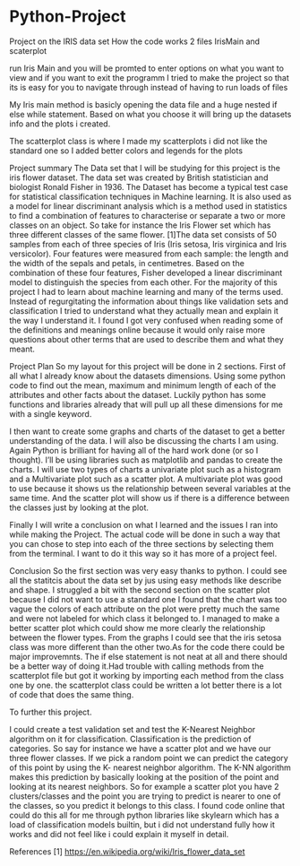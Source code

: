 # Python-Project
Project on the IRIS data set
How the code works
2 files
IrisMain and scaterplot

run Iris Main and you will be promted to enter options on what you want to view and if you want to exit the programm
I tried to make the project so that its is easy for you to navigate through instead of having to run loads of files

My Iris main method is basicly opening the data file and a huge nested if else while statement. Based on what you choose it will bring up the datasets info and the plots i created.

The scatterplot class is where I made my scatterplots i did not like the standard one so I added better colors and legends for the plots

Project summary
The Data set that I will be studying for this project is the iris flower dataset. The data set was created by British statistician and biologist Ronald Fisher in 1936. The Dataset has become a typical test case for statistical classification techniques in Machine learning. It is also used as a model for linear discriminant analysis which is a method used in statistics to find a combination of features to characterise or separate a two or more classes on an object. So take for instance the Iris Flower set which has three different classes of the same flower. [1]The data set consists of 50 samples from each of three species of Iris (Iris setosa, Iris virginica and Iris versicolor). Four features were measured from each sample: the length and the width of the sepals and petals, in centimetres. Based on the combination of these four features, Fisher developed a linear discriminant model to distinguish the species from each other. For the majority of this project I had to learn about machine learning and many of the terms used. Instead of regurgitating the information about things like validation sets and classification I tried to understand what they actually mean and explain it the way I understand it. I found I got very confused when reading some of the definitions and meanings online because it would only raise more questions about other terms that are used to describe them and what they meant. 

Project Plan
So my layout for this project will be done in 2 sections. First of all what I already know about the datasets dimensions. Using some python code to find out the mean, maximum and minimum length of each of the attributes and other facts about the dataset. Luckily python has some functions and libraries already that will pull up all these dimensions for me with a single keyword.


I then want to create some graphs and charts of the dataset to get a better understanding of the data. I will also be discussing the charts I am using. Again Python is brilliant for having all of the hard work done (or so I thought). I’ll be using libraries such as matplotlib and pandas to create the charts. I will use two types of charts a univariate plot such as a histogram and a Multivariate plot such as a scatter plot. A multivariate plot was good to use because it shows us the relationship between several variables at the same time. And the scatter plot will show us if there is a difference between the classes just by looking at the plot.


Finally I will write a conclusion on what I learned and the issues I ran into while making the Project. The actual code will be done in such a way that you can chose to step into each of the three sections by selecting them from the terminal. I want to do it this way so it has more of a project feel.

Conclusion
So the first section was very easy thanks to python. I could see all the statitcis about the data set by jus using easy methods like describe and shape. I struggled a bit with the second section on the scatter plot because I did not want to use a standard one I found that the chart was too vague the colors of each attribute on the plot were pretty much the same and were not labeled for which class it belonged to. I managed to make a better scatter plot which could show me more clearly the relationship between the flower types. From the graphs I could see that the iris setosa class was more different than the other two.As for the code there could be major improvemnts. The if else statement is not neat at all and there should be a better way of doing it.Had trouble with calling methods from the scatterplot file but got it working by importing each method from the class one by one. the scatterplot class could be written a lot better there is a lot of code that does the same thing. 

To further this project.

I could create a test validation set and test the K-Nearest Neighbor algorithm on it for classification. Classification is the prediction of categories. So say for instance we have a scatter plot and we have our three flower classes. If we pick a random point we can predict the category of this point by using the K- nearest neighbor algorithm.
The K-NN algorithm makes this prediction by basically looking at the position of the point and looking at its nearest neighbors.  So for example a scatter plot you have 2 clusters/classes and the point you are trying to predict is nearer to one of the classes, so you predict it belongs to this class. I found code online that could do this all for me through python libraries like skylearn which has a load of classification models builtin, but i did not understand fully how it works and did not feel like i could explain it myself in detail.






References
[1] https://en.wikipedia.org/wiki/Iris_flower_data_set
 
 
